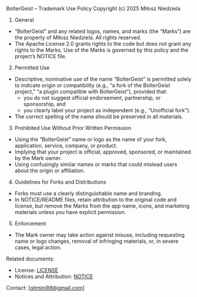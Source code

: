 BolterGeist – Trademark Use Policy
Copyright (c) 2025 Miłosz Niedziela

1. General
- “BolterGeist” and any related logos, names, and marks (the “Marks”) are the property of Miłosz Niedziela. All rights reserved.
- The Apache License 2.0 grants rights to the code but does not grant any rights to the Marks. Use of the Marks is governed by this policy and the project’s NOTICE file.

2. Permitted Use
- Descriptive, nominative use of the name “BolterGeist” is permitted solely to indicate origin or compatibility (e.g., “a fork of the BolterGeist project,” “a plugin compatible with BolterGeist”), provided that:
  - you do not suggest official endorsement, partnership, or sponsorship, and
  - you clearly label your project as independent (e.g., “Unofficial fork”).
- The correct spelling of the name should be preserved in all materials.

3. Prohibited Use Without Prior Written Permission
- Using the “BolterGeist” name or logo as the name of your fork, application, service, company, or product.
- Implying that your project is official, approved, sponsored, or maintained by the Mark owner.
- Using confusingly similar names or marks that could mislead users about the origin or affiliation.

4. Guidelines for Forks and Distributions
- Forks must use a clearly distinguishable name and branding.
- In NOTICE/README files, retain attribution to the original code and license, but remove the Marks from the app name, icons, and marketing materials unless you have explicit permission.

5. Enforcement
- The Mark owner may take action against misuse, including requesting name or logo changes, removal of infringing materials, or, in severe cases, legal action.

Related documents:
- License: [LICENSE](./LICENSE)
- Notices and Attribution: [NOTICE](./NOTICE)

Contact: [gitmini89@gmail.com]
